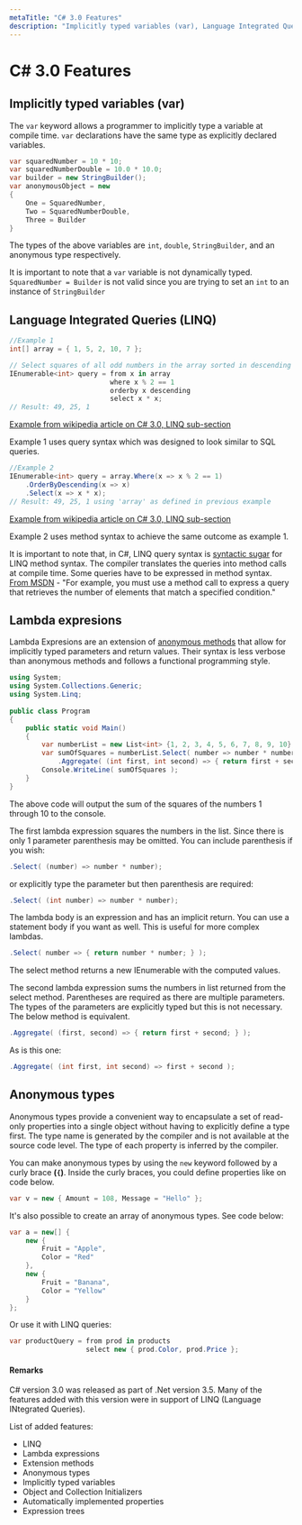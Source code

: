 ```yaml
---
metaTitle: "C# 3.0 Features"
description: "Implicitly typed variables (var), Language Integrated Queries (LINQ), Lambda expresions, Anonymous types"
---
```


# C# 3.0 Features



## Implicitly typed variables (var)


The `var` keyword allows a programmer to implicitly type a variable at compile time. `var` declarations have the same type as explicitly declared variables.

```cs
var squaredNumber = 10 * 10;
var squaredNumberDouble = 10.0 * 10.0;
var builder = new StringBuilder();
var anonymousObject = new
{ 
    One = SquaredNumber,
    Two = SquaredNumberDouble,
    Three = Builder
}

```

The types of the above variables are `int`, `double`, `StringBuilder`, and an anonymous type respectively.

It is important to note that a `var` variable is not dynamically typed. `SquaredNumber = Builder` is not valid since you are trying to set an `int` to an instance of `StringBuilder`



## Language Integrated Queries (LINQ)


```cs
//Example 1
int[] array = { 1, 5, 2, 10, 7 };

// Select squares of all odd numbers in the array sorted in descending order
IEnumerable<int> query = from x in array
                         where x % 2 == 1
                         orderby x descending
                         select x * x;
// Result: 49, 25, 1

```

[Example from wikipedia article on C# 3.0, LINQ sub-section](https://en.wikipedia.org/wiki/C_Sharp_3.0#LINQ_.28language-integrated_query.29)

Example 1 uses query syntax which was designed to look similar to SQL queries.

```cs
//Example 2
IEnumerable<int> query = array.Where(x => x % 2 == 1)
    .OrderByDescending(x => x)
    .Select(x => x * x);
// Result: 49, 25, 1 using 'array' as defined in previous example

```

[Example from wikipedia article on C# 3.0, LINQ sub-section](https://en.wikipedia.org/wiki/C_Sharp_3.0#LINQ_.28language-integrated_query.29)

Example 2 uses method syntax to achieve the same outcome as example 1.

It is important to note that, in C#, LINQ query syntax is [syntactic sugar](https://en.wikipedia.org/wiki/Syntactic_sugar) for LINQ method syntax. The compiler translates the queries into method calls at compile time. Some queries have to be expressed in method syntax. [From MSDN](https://msdn.microsoft.com/en-us/library/bb397947.aspx) - "For example, you must use a method call to express a query that retrieves the number of elements that match a specified condition."



## Lambda expresions


Lambda Expresions are an extension of [anonymous methods](http://stackoverflow.com/documentation/c%23/60/methods/9338/anonymous-method#t=201608051345408629175) that allow for implicitly typed parameters and return values. Their syntax is less verbose than anonymous methods and follows a functional programming style.

```cs
using System;
using System.Collections.Generic;
using System.Linq;
                    
public class Program
{
    public static void Main()
    {
        var numberList = new List<int> {1, 2, 3, 4, 5, 6, 7, 8, 9, 10};
        var sumOfSquares = numberList.Select( number => number * number )
            .Aggregate( (int first, int second) => { return first + second; } );
        Console.WriteLine( sumOfSquares );
    }
}

```

The above code will output the sum of the squares of the numbers 1 through 10 to the console.

The first lambda expression squares the numbers in the list. Since there is only 1 parameter parenthesis may be omitted. You can include parenthesis if you wish:

```cs
.Select( (number) => number * number);

```

or explicitly type the parameter but then parenthesis are required:

```cs
.Select( (int number) => number * number);

```

The lambda body is an expression and has an implicit return. You can use a statement body if you want as well. This is useful for more complex lambdas.

```cs
.Select( number => { return number * number; } );

```

The select method returns a new IEnumerable with the computed values.

The second lambda expression sums the numbers in list returned from the select method. Parentheses are required as there are multiple parameters. The types of the parameters are explicitly typed but this is not necessary. The below method is equivalent.

```cs
.Aggregate( (first, second) => { return first + second; } );

```

As is this one:

```cs
.Aggregate( (int first, int second) => first + second );

```



## Anonymous types


Anonymous types provide a convenient way to encapsulate a set of read-only properties into a single object without having to explicitly define a type first. The type name is generated by the compiler and is not available at the source code level. The type of each property is inferred by the compiler.

You can make anonymous types by using the `new` keyword followed by a curly brace **(`{`)**. Inside the curly braces, you could define properties like on code below.

```cs
var v = new { Amount = 108, Message = "Hello" };

```

It's also possible to create an array of anonymous types. See code below:

```cs
var a = new[] { 
    new { 
        Fruit = "Apple", 
        Color = "Red" 
    },
    new {
        Fruit = "Banana",
        Color = "Yellow"
    }
};

```

Or use it with LINQ queries:

```cs
var productQuery = from prod in products
                   select new { prod.Color, prod.Price };

```



#### Remarks


C# version 3.0 was released as part of .Net version 3.5. Many of the features added with this version were in support of LINQ (Language INtegrated Queries).

List of added features:

- LINQ
- Lambda expressions
- Extension methods
- Anonymous types
- Implicitly typed variables
- Object and Collection Initializers
- Automatically implemented properties
- Expression trees

